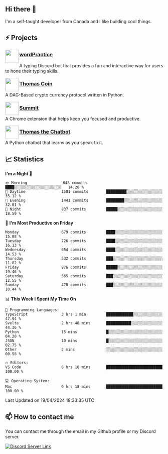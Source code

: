 <h2>Hi there 👋</h2>

<p>I'm a self-taught developer from Canada and I like building cool things.</p>

<h2>⚡ Projects</h2>

<img align="left" src="https://i.imgur.com/BIzs17V.png" width="42" height="42" />
<h3><a target="_blank" href="https://wordpractice.principle.sh/">wordPractice</a></h3>
<p>A typing Discord bot that provides a fun and interactive way for users to hone their typing skills.</p>

<img align="left" src="https://i.imgur.com/4FdQpgN.png" width="42" height="42" />
<h3><a href="https://github.com/principle105/thomas-coin">Thomas Coin</a></h3>
<p>A DAG-Based crypto currency protocol written in Python.</p>

<img align="left" src="https://i.imgur.com/Ly8Atho.png" width="42" height="42" />
<h3><a href="https://summit.sh/">Summit</a></h3>
<p>A Chrome extension that helps keep you focused and productive.</p>

<img align="left" src="https://i.imgur.com/hA9YF2s.png" width="42" height="42" />
<h3><a href="https://github.com/principle105/thomasthechatbot">Thomas the Chatbot</a></h3>
<p>A Python chatbot that learns as you speak to it.</p>

<h2>📈 Statistics</h2>

<!--START_SECTION:waka-->
**I'm a Night 🦉** 

```text
🌞 Morning                643 commits         ████░░░░░░░░░░░░░░░░░░░░░   14.28 % 
🌆 Daytime                1581 commits        █████████░░░░░░░░░░░░░░░░   35.12 % 
🌃 Evening                1441 commits        ████████░░░░░░░░░░░░░░░░░   32.01 % 
🌙 Night                  837 commits         █████░░░░░░░░░░░░░░░░░░░░   18.59 % 
```
📅 **I'm Most Productive on Friday** 

```text
Monday                   679 commits         ████░░░░░░░░░░░░░░░░░░░░░   15.08 % 
Tuesday                  726 commits         ████░░░░░░░░░░░░░░░░░░░░░   16.13 % 
Wednesday                654 commits         ████░░░░░░░░░░░░░░░░░░░░░   14.53 % 
Thursday                 532 commits         ███░░░░░░░░░░░░░░░░░░░░░░   11.82 % 
Friday                   876 commits         █████░░░░░░░░░░░░░░░░░░░░   19.46 % 
Saturday                 565 commits         ███░░░░░░░░░░░░░░░░░░░░░░   12.55 % 
Sunday                   470 commits         ███░░░░░░░░░░░░░░░░░░░░░░   10.44 % 
```


📊 **This Week I Spent My Time On** 

```text
💬 Programming Languages: 
TypeScript               3 hrs 1 min         ████████████░░░░░░░░░░░░░   47.94 % 
Svelte                   2 hrs 48 mins       ███████████░░░░░░░░░░░░░░   44.36 % 
Python                   15 mins             █░░░░░░░░░░░░░░░░░░░░░░░░   04.20 % 
JSON                     10 mins             █░░░░░░░░░░░░░░░░░░░░░░░░   02.75 % 
Other                    2 mins              ░░░░░░░░░░░░░░░░░░░░░░░░░   00.58 % 

🔥 Editors: 
VS Code                  6 hrs 18 mins       █████████████████████████   100.00 % 

💻 Operating System: 
Mac                      6 hrs 18 mins       █████████████████████████   100.00 % 
```


 Last Updated on 19/04/2024 18:33:35 UTC
<!--END_SECTION:waka-->

<h2>📫 How to contact me</h2>

You can contact me through the email in my Github profile or my Discord server.

[![Discord Server Link](https://dcbadge.vercel.app/api/server/DHnk46C)](https://discord.gg/DHnk46C)

